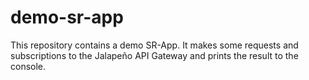 # demo-sr-app

This repository contains a demo SR-App.
It makes some requests and subscriptions to the Jalapeño API Gateway and prints the result to the console.
